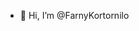 - 👋 Hi, I’m @FarnyKortornilo

<!---
FarnyKortornilo/FarnyKortornilo is a ✨ special ✨ repository because its `README.md` (this file) appears on your GitHub profile.
You can click the Preview link to take a look at your changes.
--->
